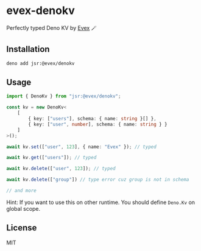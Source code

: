# evex-denokv

Perfectly typed Deno KV by [Evex](https://evex.land) 🪄

## Installation

```bash
deno add jsr:@evex/denokv
```

## Usage

```ts
import { DenoKv } from "jsr:@evex/denokv";

const kv = new DenoKv<
    [
        { key: ["users"], schema: { name: string }[] },
        { key: ["user", number], schema: { name: string } }
    ]
>();

await kv.set(["user", 123], { name: "Evex" }); // typed

await kv.get(["users"]); // typed

await kv.delete(["user", 123]); // typed

await kv.delete(["group"]) // type error cuz group is not in schema

// and more
```

Hint: 
    If you want to use this on other runtime.
    You should define `Deno.Kv`  on global scope.   

## License
MIT
